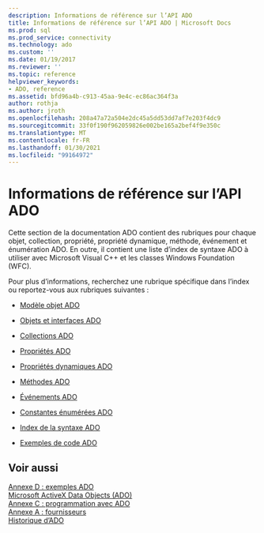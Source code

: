 ```yaml
---
description: Informations de référence sur l’API ADO
title: Informations de référence sur l’API ADO | Microsoft Docs
ms.prod: sql
ms.prod_service: connectivity
ms.technology: ado
ms.custom: ''
ms.date: 01/19/2017
ms.reviewer: ''
ms.topic: reference
helpviewer_keywords:
- ADO, reference
ms.assetid: bfd96a4b-c913-45aa-9e4c-ec86ac364f3a
author: rothja
ms.author: jroth
ms.openlocfilehash: 208a47a72a504e2dc45a5dd53dd7af7e203f4dc9
ms.sourcegitcommit: 33f0f190f962059826e002be165a2bef4f9e350c
ms.translationtype: MT
ms.contentlocale: fr-FR
ms.lasthandoff: 01/30/2021
ms.locfileid: "99164972"
---
```

# <a name="ado-api-reference"></a>Informations de référence sur l’API ADO
Cette section de la documentation ADO contient des rubriques pour chaque objet, collection, propriété, propriété dynamique, méthode, événement et énumération ADO. En outre, il contient une liste d’index de syntaxe ADO à utiliser avec Microsoft Visual C++ et les classes Windows Foundation (WFC).  
  
 Pour plus d’informations, recherchez une rubrique spécifique dans l’index ou reportez-vous aux rubriques suivantes :  
  
-   [Modèle objet ADO](./ado-object-model.md)  
  
-   [Objets et interfaces ADO](./ado-objects-and-interfaces.md)  
  
-   [Collections ADO](./ado-collections.md)  
  
-   [Propriétés ADO](./ado-properties.md)  
  
-   [Propriétés dynamiques ADO](./ado-dynamic-properties.md)  
  
-   [Méthodes ADO](./ado-methods.md)  
  
-   [Événements ADO](./ado-events.md)  
  
-   [Constantes énumérées ADO](./ado-enumerated-constants.md)  
  
-   [Index de la syntaxe ADO](./ado-syntax-indexes.md)  
  
-   [Exemples de code ADO](./ado-code-examples.md)  
  
## <a name="see-also"></a>Voir aussi  
 [Annexe D : exemples ADO](../../guide/appendixes/appendix-d-ado-samples.md)   
 [Microsoft ActiveX Data Objects (ADO)](../../microsoft-activex-data-objects-ado.md)   
 [Annexe C : programmation avec ADO](../../guide/appendixes/appendix-c-programming-with-ado.md)   
 [Annexe A : fournisseurs](../../guide/appendixes/appendix-a-providers.md)   
 [Historique d’ADO](../../guide/ado-history.md)